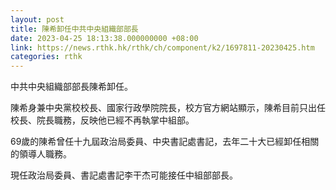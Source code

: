 ```yaml
---
layout: post
title: 陳希卸任中共中央組織部部長
date: 2023-04-25 18:13:38.000000000 +08:00
link: https://news.rthk.hk/rthk/ch/component/k2/1697811-20230425.htm
categories: rthk
---
```


中共中央組織部部長陳希卸任。

陳希身兼中央黨校校長、國家行政學院院長，校方官方網站顯示，陳希目前只出任校長、院長職務，反映他已經不再執掌中組部。

69歲的陳希曾任十九屆政治局委員、中央書記處書記，去年二十大已經卸任相關的領導人職務。

現任政治局委員、書記處書記李干杰可能接任中組部部長。
